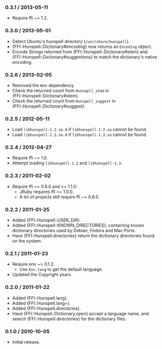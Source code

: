### 0.3.1 / 2013-05-11

* Require ffi ~> 1.2.

### 0.3.0 / 2013-05-01

* Detect Ubuntu's hunspell directory (`/usr/share/hunspell`).
* {FFI::Hunspell::Dictionary#encoding} now returns an `Encoding` object.
* Encode Strings returned from {FFI::Hunspell::Dictionary#stem} and
  {FFI::Hunspell::Dictionary#suggestions} to match the dictionary's native
  encoding.

### 0.2.6 / 2013-02-05

* Removed the env dependency.
* Check the returned count from `Hunsepll_stem` in
  {FFI::Hunspell::Dictionary#stem}.
* Check the returned count from `Hunspell_suggest` in
  {FFI::Hunspell::Dictionary#suggest}.

### 0.2.5 / 2012-05-11

* Load `libhunspell-1.2.so.0` if `libhunspell-1.2.so` cannot be found.
* Load `libhunspell-1.3.so.0` if `libhunspell-1.3.so` cannot be found.

### 0.2.4 / 2012-04-27

* Require ffi ~> 1.0.
* Attempt loading `libhunspell-1.2` and `libhunspell-1.3`.

### 0.2.3 / 2011-02-02

* Require ffi >= 0.6.0 and <= 1.1.0:
  * JRuby requires ffi >= 1.0.0.
  * A lot of projects still require ffi ~> 0.6.0.

### 0.2.2 / 2011-01-25

* Added {FFI::Hunspell::USER_DIR}.
* Added {FFI::Hunspell::KNOWN_DIRECTORIES}, containing known dictionary
  directories used by Debian, Fedora and Mac Ports.
* Have {FFI::Hunspell.directories} return the dictionary directories found
  on the system.

### 0.2.1 / 2011-01-23

* Require env ~> 0.1.2.
  * Use `Env.lang` to get the default language.
* Updated the Copyright years.

### 0.2.0 / 2011-01-22

* Added {FFI::Hunspell.lang}.
* Added {FFI::Hunspell.lang=}.
* Added {FFI::Hunspell.directories}.
* Have {FFI::Hunspell::Dictionary.open} accept a language name, and search
  {FFI::Hunspell.directories} for the dictionary files.

### 0.1.0 / 2010-10-05

* Initial release.

